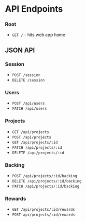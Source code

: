 # API Endpoints


### Root

- `GET /` - hits web app home

## JSON API

### Session

- `POST /session`
- `DELETE /session`

### Users

- `POST /api/users`
- `PATCH /api/users`

### Projects

- `GET /api/projects`
- `POST /api/projects`
- `GET /api/projects/:id`
- `PATCH /api/projects/:id`
- `DELETE /api/projects/:id`

### Backing

- `POST /api/projects/:id/backing`
- `DELETE /api/projects/:id/backing`
- `PATCH /api/projects/:id/backing`

### Rewards
- `GET /api/projects/:id/rewards`
- `POST api/projects/:id/rewards`
